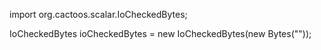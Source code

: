 import org.cactoos.scalar.IoCheckedBytes;

IoCheckedBytes ioCheckedBytes = new IoCheckedBytes(new Bytes(""));